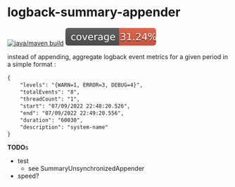 # logback-summary-appender


 [![java/maven build](https://github.com/silviuilie/logback-summary-appender/actions/workflows/maven-default.yml/badge.svg)](https://github.com/silviuilie/logback-summary-appender/actions/workflows/maven-default.yml)
![Coverage Status](./doc/badges/coverage.svg)


instead of appending, aggregate logback event metrics for a given period in a simple format :

    {
        "levels": "{WARN=1, ERROR=3, DEBUG=4}",
        "totalEvents": "8",
        "threadCount": "1",
        "start": "07/09/2022 22:48:20.526",
        "end": "07/09/2022 22:49:20.556",
        "duration": "60030",
        "description": "system-name"
    }



**TODO**s
- test 
  - see SummaryUnsynchronizedAppender
- speed?  
